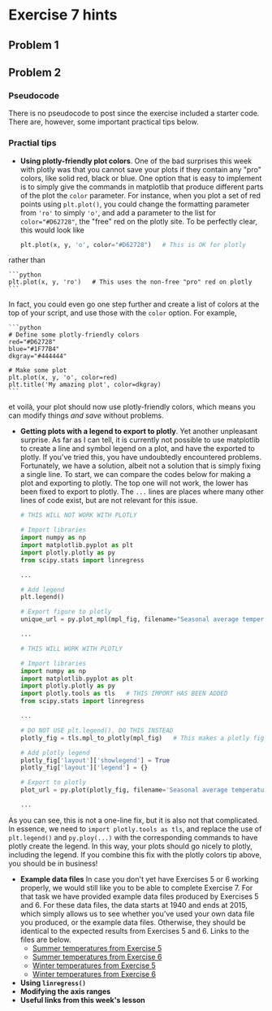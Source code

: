 # Exercise 7 hints

## Problem 1

## Problem 2
### Pseudocode
There is no pseudocode to post since the exercise included a starter code.
There are, however, some important practical tips below.

### Practial tips
- **Using plotly-friendly plot colors**.
One of the bad surprises this week with plotly was that you cannot save your plots if they contain any "pro" colors, like solid red, black or blue.
One option that is easy to implement is to simply give the commands in matplotlib that produce different parts of the plot the `color` parameter.
For instance, when you plot a set of red points using `plt.plot()`, you could change the formatting parameter from `'ro'` to simply `'o'`, and add a parameter to the list for `color="#D62728"`, the "free" red on the plotly site.
To be perfectly clear, this would look like

    ```python
    plt.plot(x, y, 'o', color="#D62728")   # This is OK for plotly
    ```
rather than

    ```python
    plt.plot(x, y, 'ro')   # This uses the non-free "pro" red on plotly
    ```
In fact, you could even go one step further and create a list of colors at the top of your script, and use those with the `color` option.
For example,

    ```python
    # Define some plotly-friendly colors
    red="#D62728"
    blue="#1F77B4"
    dkgray="#444444"
    
    # Make some plot
    plt.plot(x, y, 'o', color=red)
    plt.title('My amazing plot', color=dkgray)
    ```
et voilà, your plot should now use plotly-friendly colors, which means you can modify things *and save* without problems.
- **Getting plots with a legend to export to plotly**.
Yet another unpleasant surprise.
As far as I can tell, it is currently not possible to use matplotlib to create a line and symbol legend on a plot, and have the exported to plotly.
If you've tried this, you have undoubtedly encountered problems.
Fortunately, we have a solution, albeit not a solution that is simply fixing a single line.
To start, we can compare the codes below for making a plot and exporting to plotly.
The top one will not work, the lower has been fixed to export to plotly.
The `...` lines are places where many other lines of code exist, but are not relevant for this issue.

    ```python
    # THIS WILL NOT WORK WITH PLOTLY
    
    # Import libraries
    import numpy as np
    import matplotlib.pyplot as plt
    import plotly.plotly as py
    from scipy.stats import linregress
    
    ...
    
    # Add legend
    plt.legend()
    
    # Export figure to plotly
    unique_url = py.plot_mpl(mpl_fig, filename="Seasonal average temperatures")

    ...
    ```
    
    ```python
    # THIS WILL WORK WITH PLOTLY
    
    # Import libraries
    import numpy as np
    import matplotlib.pyplot as plt
    import plotly.plotly as py
    import plotly.tools as tls   # THIS IMPORT HAS BEEN ADDED
    from scipy.stats import linregress

    ...

    # DO NOT USE plt.legend(), DO THIS INSTEAD
    plotly_fig = tls.mpl_to_plotly(mpl_fig)   # This makes a plotly figure from matplotlib

    # Add plotly legend
    plotly_fig['layout']['showlegend'] = True
    plotly_fig['layout']['legend'] = {}
    
    # Export to plotly
    plot_url = py.plot(plotly_fig, filename='Seasonal average temperatures')
    
    ...
    ```
As you can see, this is not a one-line fix, but it is also not that complicated.
In essence, we need to `import plotly.tools as tls`, and replace the use of `plt.legend()` and `py.ploy(...)` with the corresponding commands to have plotly create the legend.
In this way, your plots should go nicely to plotly, including the legend.
If you combine this fix with the plotly colors tip above, you should be in business!
- **Example data files**
In case you don't yet have Exercises 5 or 6 working properly, we would still like you to be able to complete Exercise 7.
For that task we have provided example data files produced by Exercises 5 and 6.
For these data files, the data starts at 1940 and ends at 2015, which simply allows us to see whether you've used your own data file you produced, or the example data files.
Otherwise, they should be identical to the expected results from Exercises 5 and 6.
Links to the files are below.
  - [Summer temperatures from Exercise 5](summer-avg-temps-ex5.csv)
  - [Summer temperatures from Exercise 6](summer-avg-temps-ex6.csv)
  - [Winter temperatures from Exercise 5](winter-avg-temps-ex5.csv)
  - [Winter temperatures from Exercise 6](winter-avg-temps-ex6.csv)
- **Using `linregress()`**
- **Modifying the axis ranges**
- **Useful links from this week's lesson**

